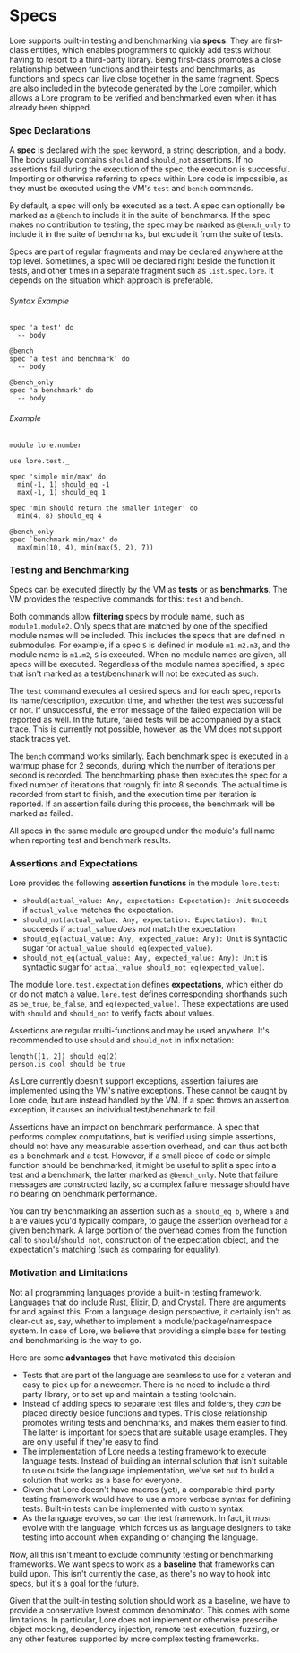 # Specs

Lore supports built-in testing and benchmarking via **specs**. They are first-class entities, which enables programmers to quickly add tests without having to resort to a third-party library. Being first-class promotes a close relationship between functions and their tests and benchmarks, as functions and specs can live close together in the same fragment. Specs are also included in the bytecode generated by the Lore compiler, which allows a Lore program to be verified and benchmarked even when it has already been shipped.



### Spec Declarations

A **spec** is declared with the `spec` keyword, a string description, and a body. The body usually contains `should` and `should_not` assertions. If no assertions fail during the execution of the spec, the execution is successful. Importing or otherwise referring to specs within Lore code is impossible, as they must be executed using the VM's `test` and `bench` commands.

By default, a spec will only be executed as a test. A spec can optionally be marked as a `@bench` to include it in the suite of benchmarks. If the spec makes no contribution to testing, the spec may be marked as `@bench_only` to include it in the suite of benchmarks, but exclude it from the suite of tests. 

Specs are part of regular fragments and may be declared anywhere at the top level. Sometimes, a spec will be declared right beside the function it tests, and other times in a separate fragment such as `list.spec.lore`. It depends on the situation which approach is preferable.

###### Syntax Example

```
spec 'a test' do
  -- body

@bench
spec 'a test and benchmark' do
  -- body

@bench_only
spec 'a benchmark' do
  -- body
```

###### Example

```
module lore.number

use lore.test._

spec 'simple min/max' do
  min(-1, 1) should_eq -1
  max(-1, 1) should_eq 1

spec 'min should return the smaller integer' do
  min(4, 8) should_eq 4

@bench_only
spec `benchmark min/max' do
  max(min(10, 4), min(max(5, 2), 7))
```



### Testing and Benchmarking

Specs can be executed directly by the VM as **tests** or as **benchmarks**. The VM provides the respective commands for this: `test` and `bench`. 

Both commands allow **filtering** specs by module name, such as `module1.module2`. Only specs that are matched by one of the specified module names will be included. This includes the specs that are defined in submodules. For example, if a spec `S` is defined in module `m1.m2.m3`, and the module name is `m1.m2`, `S` is executed. When no module names are given, all specs will be executed. Regardless of the module names specified, a spec that isn't marked as a test/benchmark will not be executed as such.

The `test` command executes all desired specs and for each spec, reports its name/description, execution time, and whether the test was successful or not. If unsuccessful, the error message of the failed expectation will be reported as well. In the future, failed tests will be accompanied by a stack trace. This is currently not possible, however, as the VM does not support stack traces yet.

The `bench` command works similarly. Each benchmark spec is executed in a warmup phase for 2 seconds, during which the number of iterations per second is recorded. The benchmarking phase then executes the spec for a fixed number of iterations that roughly fit into 8 seconds. The actual time is recorded from start to finish, and the execution time per iteration is reported. If an assertion fails during this process, the benchmark will be marked as failed.

All specs in the same module are grouped under the module's full name when reporting test and benchmark results.



### Assertions and Expectations

Lore provides the following **assertion functions** in the module `lore.test`:

- `should(actual_value: Any, expectation: Expectation): Unit` succeeds if `actual_value` matches the expectation.
- `should_not(actual_value: Any, expectation: Expectation): Unit` succeeds if `actual_value` *does not* match the expectation.
- `should_eq(actual_value: Any, expected_value: Any): Unit` is syntactic sugar for `actual_value should eq(expected_value)`.
- `should_not_eq(actual_value: Any, expected_value: Any): Unit` is syntactic sugar for `actual_value should_not eq(expected_value)`.

The module `lore.test.expectation` defines **expectations**, which either do or do not match a value. `lore.test` defines corresponding shorthands such as `be_true`, `be_false`, and `eq(expected_value)`. These expectations are used with `should` and `should_not` to verify facts about values. 

Assertions are regular multi-functions and may be used anywhere. It's recommended to use `should` and `should_not` in infix notation:

```
length([1, 2]) should eq(2)
person.is_cool should be_true
```

As Lore currently doesn't support exceptions, assertion failures are implemented using the VM's native exceptions. These cannot be caught by Lore code, but are instead handled by the VM. If a spec throws an assertion exception, it causes an individual test/benchmark to fail.

Assertions have an impact on benchmark performance. A spec that performs complex computations, but is verified using simple assertions, should not have any measurable assertion overhead, and can thus act both as a benchmark and a test. However, if a small piece of code or simple function should be benchmarked, it might be useful to split a spec into a test and a benchmark, the latter marked as `@bench_only`. Note that failure messages are constructed lazily, so a complex failure message should have no bearing on benchmark performance.

You can try benchmarking an assertion such as `a should_eq b`, where `a` and `b` are values you'd typically compare, to gauge the assertion overhead for a given benchmark. A large portion of the overhead comes from the function call to `should`/`should_not`, construction of the expectation object, and the expectation's matching (such as comparing for equality).



### Motivation and Limitations

Not all programming languages provide a built-in testing framework. Languages that do include Rust, Elixir, D, and Crystal. There are arguments for and against this. From a language design perspective, it certainly isn't as clear-cut as, say, whether to implement a module/package/namespace system. In case of Lore, we believe that providing a simple base for testing and benchmarking is the way to go.

Here are some **advantages** that have motivated this decision:

- Tests that are part of the language are seamless to use for a veteran and easy to pick up for a newcomer. There is no need to include a third-party library, or to set up and maintain a testing toolchain.
- Instead of adding specs to separate test files and folders, they *can* be placed directly beside functions and types. This close relationship promotes writing tests and benchmarks, and makes them easier to find. The latter is important for specs that are suitable usage examples. They are only useful if they're easy to find.
- The implementation of Lore needs a testing framework to execute language tests. Instead of building an internal solution that isn't suitable to use outside the language implementation, we've set out to build a solution that works as a base for everyone.
- Given that Lore doesn't have macros (yet), a comparable third-party testing framework would have to use a more verbose syntax for defining tests. Built-in tests can be implemented with custom syntax.
- As the language evolves, so can the test framework. In fact, it *must* evolve with the language, which forces us as language designers to take testing into account when expanding or changing the language.

Now, all this isn't meant to exclude community testing or benchmarking frameworks. We want specs to work as a **baseline** that frameworks can build upon. This isn't currently the case, as there's no way to hook into specs, but it's a goal for the future. 

Given that the built-in testing solution should work as a baseline, we have to provide a conservative lowest common denominator. This comes with some limitations. In particular, Lore does not implement or otherwise prescribe object mocking, dependency injection, remote test execution, fuzzing, or any other features supported by more complex testing frameworks.
